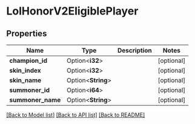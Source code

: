 # LolHonorV2EligiblePlayer

## Properties

Name | Type | Description | Notes
------------ | ------------- | ------------- | -------------
**champion_id** | Option<**i32**> |  | [optional]
**skin_index** | Option<**i32**> |  | [optional]
**skin_name** | Option<**String**> |  | [optional]
**summoner_id** | Option<**i64**> |  | [optional]
**summoner_name** | Option<**String**> |  | [optional]

[[Back to Model list]](../README.md#documentation-for-models) [[Back to API list]](../README.md#documentation-for-api-endpoints) [[Back to README]](../README.md)


